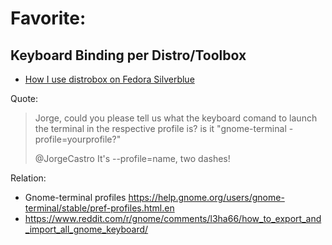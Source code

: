 # Favorite:
## Keyboard Binding per Distro/Toolbox
- [How I use distrobox on Fedora Silverblue](https://youtu.be/Q2PrISAOtbY)

Quote:
>Jorge, could you please tell us what the keyboard comand to launch the terminal in the respective profile is? is it "gnome-terminal -profile=yourprofile?"
>
>@JorgeCastro
>It's --profile=name, two dashes!

Relation:
- Gnome-terminal profiles https://help.gnome.org/users/gnome-terminal/stable/pref-profiles.html.en
- https://www.reddit.com/r/gnome/comments/l3ha66/how_to_export_and_import_all_gnome_keyboard/
